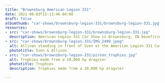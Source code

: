 ```yaml
---
title: "Brownsburg American Legion 331"
date: 2021-08-03T15:13:46-04:00
draft: false
albumthumb: "car-shows/brownsburg-legion-331/brownsburg-legion-331.jpg"
resources:
- src: "car-shows/brownsburg-legion-331/brownsburg-legion-331.jpg"
  description: American Legion 331 Car Show in Brownsburg, IN benefiting the Special Olympics
- src: "car-shows/brownsburg-legion-331/IMG_2499.jpeg"
  alt: Allison standing in front of Sven at the American Legion 331 Car Show on 8/1/21 in Brownsburg, IN.
  phototitle: Sven & Allison
- src: "car-shows/brownsburg-legion-331/piston_trophies.jpg"
  alt: Trophies made from a 10,000 hp dragster
  phototitle: Trophies
  description: Trophies made from a 10,000 hp dragster

---
```


